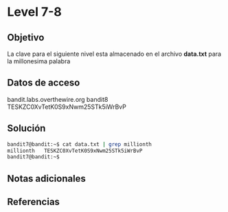 # Level 7-8
## Objetivo
La clave para el siguiente nivel esta almacenado en el archivo **data.txt** para la millonesima palabra

## Datos de acceso
bandit.labs.overthewire.org
bandit8
TESKZC0XvTetK0S9xNwm25STk5iWrBvP

## Solución
``` bash
bandit7@bandit:~$ cat data.txt | grep millionth
millionth	TESKZC0XvTetK0S9xNwm25STk5iWrBvP
bandit7@bandit:~$ 

```

## Notas adicionales

## Referencias